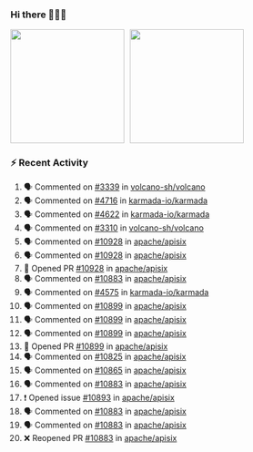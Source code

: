 ### Hi there 👋👋👋

<div style="display: flex; gap: 10px;">
  <img height="200px" src="https://github-readme-stats.vercel.app/api?username=Vacant2333&show_icons=true&theme=flag-india&count_private=true&hide_rank=true&include_all_commits=true">
  <img height="200px" src="https://github-readme-stats.vercel.app/api/top-langs/?username=Vacant2333&layout=donut">
</div>

### :zap: Recent Activity

<!--START_SECTION:activity-->
1. 🗣 Commented on [#3339](https://github.com/volcano-sh/volcano/pull/3339#issuecomment-2008741835) in [volcano-sh/volcano](https://github.com/volcano-sh/volcano)
2. 🗣 Commented on [#4716](https://github.com/karmada-io/karmada/pull/4716#issuecomment-2002443162) in [karmada-io/karmada](https://github.com/karmada-io/karmada)
3. 🗣 Commented on [#4622](https://github.com/karmada-io/karmada/pull/4622#issuecomment-1937043158) in [karmada-io/karmada](https://github.com/karmada-io/karmada)
4. 🗣 Commented on [#3310](https://github.com/volcano-sh/volcano/issues/3310#issuecomment-1935216842) in [volcano-sh/volcano](https://github.com/volcano-sh/volcano)
5. 🗣 Commented on [#10928](https://github.com/apache/apisix/pull/10928#issuecomment-1933499079) in [apache/apisix](https://github.com/apache/apisix)
6. 🗣 Commented on [#10928](https://github.com/apache/apisix/pull/10928#issuecomment-1933498159) in [apache/apisix](https://github.com/apache/apisix)
7. 💪 Opened PR [#10928](https://github.com/apache/apisix/pull/10928) in [apache/apisix](https://github.com/apache/apisix)
8. 🗣 Commented on [#10883](https://github.com/apache/apisix/pull/10883#issuecomment-1931380021) in [apache/apisix](https://github.com/apache/apisix)
9. 🗣 Commented on [#4575](https://github.com/karmada-io/karmada/pull/4575#issuecomment-1926870663) in [karmada-io/karmada](https://github.com/karmada-io/karmada)
10. 🗣 Commented on [#10899](https://github.com/apache/apisix/pull/10899#issuecomment-1925600475) in [apache/apisix](https://github.com/apache/apisix)
11. 🗣 Commented on [#10899](https://github.com/apache/apisix/pull/10899#issuecomment-1925028393) in [apache/apisix](https://github.com/apache/apisix)
12. 🗣 Commented on [#10899](https://github.com/apache/apisix/pull/10899#issuecomment-1922745929) in [apache/apisix](https://github.com/apache/apisix)
13. 💪 Opened PR [#10899](https://github.com/apache/apisix/pull/10899) in [apache/apisix](https://github.com/apache/apisix)
14. 🗣 Commented on [#10825](https://github.com/apache/apisix/issues/10825#issuecomment-1919060003) in [apache/apisix](https://github.com/apache/apisix)
15. 🗣 Commented on [#10865](https://github.com/apache/apisix/issues/10865#issuecomment-1918545286) in [apache/apisix](https://github.com/apache/apisix)
16. 🗣 Commented on [#10883](https://github.com/apache/apisix/pull/10883#issuecomment-1918528192) in [apache/apisix](https://github.com/apache/apisix)
17. ❗ Opened issue [#10893](https://github.com/apache/apisix/issues/10893) in [apache/apisix](https://github.com/apache/apisix)
18. 🗣 Commented on [#10883](https://github.com/apache/apisix/pull/10883#issuecomment-1918461876) in [apache/apisix](https://github.com/apache/apisix)
19. 🗣 Commented on [#10883](https://github.com/apache/apisix/pull/10883#issuecomment-1918369081) in [apache/apisix](https://github.com/apache/apisix)
20. ❌ Reopened PR [#10883](https://github.com/apache/apisix/pull/10883) in [apache/apisix](https://github.com/apache/apisix)
<!--END_SECTION:activity-->
